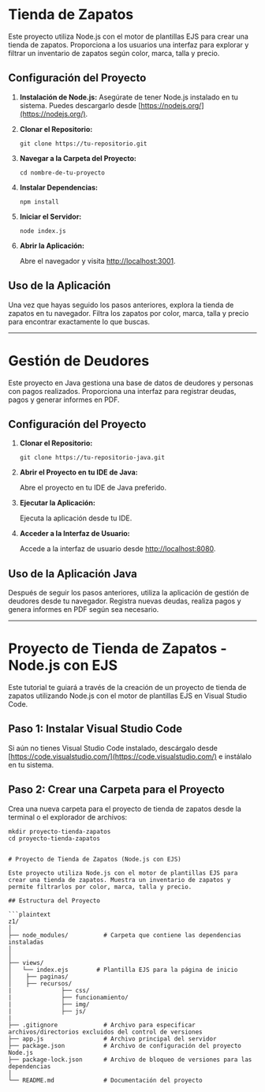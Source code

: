 # Tienda de Zapatos

Este proyecto utiliza Node.js con el motor de plantillas EJS para crear una tienda de zapatos. Proporciona a los usuarios una interfaz para explorar y filtrar un inventario de zapatos según color, marca, talla y precio.

## Configuración del Proyecto

1. **Instalación de Node.js:** Asegúrate de tener Node.js instalado en tu sistema. Puedes descargarlo desde [https://nodejs.org/](https://nodejs.org/).

2. **Clonar el Repositorio:**

    ```
    git clone https://tu-repositorio.git
    ```

3. **Navegar a la Carpeta del Proyecto:**

    ```
    cd nombre-de-tu-proyecto
    ```

4. **Instalar Dependencias:**

    ```
    npm install
    ```

5. **Iniciar el Servidor:**

    ```
    node index.js
    ```

6. **Abrir la Aplicación:**

    Abre el navegador y visita [http://localhost:3001](http://localhost:3001).

## Uso de la Aplicación

Una vez que hayas seguido los pasos anteriores, explora la tienda de zapatos en tu navegador. Filtra los zapatos por color, marca, talla y precio para encontrar exactamente lo que buscas.

---

# Gestión de Deudores

Este proyecto en Java gestiona una base de datos de deudores y personas con pagos realizados. Proporciona una interfaz para registrar deudas, pagos y generar informes en PDF.

## Configuración del Proyecto

1. **Clonar el Repositorio:**

    ```
    git clone https://tu-repositorio-java.git
    ```

2. **Abrir el Proyecto en tu IDE de Java:**

   Abre el proyecto en tu IDE de Java preferido.

3. **Ejecutar la Aplicación:**

   Ejecuta la aplicación desde tu IDE.

4. **Acceder a la Interfaz de Usuario:**

   Accede a la interfaz de usuario desde [http://localhost:8080](http://localhost:8080).

## Uso de la Aplicación Java

Después de seguir los pasos anteriores, utiliza la aplicación de gestión de deudores desde tu navegador. Registra nuevas deudas, realiza pagos y genera informes en PDF según sea necesario.

---

# Proyecto de Tienda de Zapatos - Node.js con EJS

Este tutorial te guiará a través de la creación de un proyecto de tienda de zapatos utilizando Node.js con el motor de plantillas EJS en Visual Studio Code.

## Paso 1: Instalar Visual Studio Code

Si aún no tienes Visual Studio Code instalado, descárgalo desde [https://code.visualstudio.com/](https://code.visualstudio.com/) e instálalo en tu sistema.

## Paso 2: Crear una Carpeta para el Proyecto

Crea una nueva carpeta para el proyecto de tienda de zapatos desde la terminal o el explorador de archivos:

```
mkdir proyecto-tienda-zapatos
cd proyecto-tienda-zapatos


# Proyecto de Tienda de Zapatos (Node.js con EJS)

Este proyecto utiliza Node.js con el motor de plantillas EJS para crear una tienda de zapatos. Muestra un inventario de zapatos y permite filtrarlos por color, marca, talla y precio.

## Estructura del Proyecto

```plaintext
z1/
│
├── node_modules/          # Carpeta que contiene las dependencias instaladas
│
│
├── views/
│   └── index.ejs        # Plantilla EJS para la página de inicio
│    ├── paginas/
│    ├── recursos/
|              ├── css/
|              ├── funcionamiento/
|              ├── img/
|              ├── js/
|
├── .gitignore             # Archivo para especificar archivos/directorios excluidos del control de versiones
├── app.js                 # Archivo principal del servidor
├── package.json           # Archivo de configuración del proyecto Node.js
├── package-lock.json      # Archivo de bloqueo de versiones para las dependencias
│
└── README.md              # Documentación del proyecto

